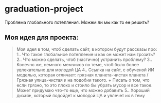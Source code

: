 # graduation-project
Проблема глобального потепления. Можем ли мы как то ее решить?


## Моя идея для проекта:
> Моя идея в том, чтоб сделать сайт, в котором будут рассказы про:
> 1.. Что такое глобальное потепление и как он может нам грозить?
> 2.. Что можно сделать, чтоб (частично) устранить проблему?
> 3.. Конечно же, немного мемчиков по теме, чтоб было более увлекательно для молодой ЦА
> 4.. Ссылка на сайт, с обученой ИИ моделью, которая отличает: грязная планета-чистая планета / Грязная улица-чистая и на подобии такого. + Писать о том, что если грязно, то это плохо и стоило бы убрать мусор и все такое. Может придумаю что-то еще, что можно добавить
> 5.. Хороший дизайн, который подойдет к молодой ЦА и увлечет их в тему
